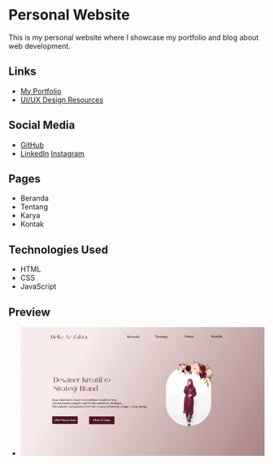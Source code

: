 # Personal Website

This is my personal website where I showcase my portfolio and blog about web development.

## Links

- [My Portfolio](https://www.figma.com/design/uCiYHTXLsrCfxNivguQOAU/melia-az-zahra?node-id=0-1&t=0Udyymz1c8V35Br0-1)
- [UI/UX Design Resources](https://www.figma.com/make/EKYkuWgqvhuZLXqmyOVGDM/Peach-Themed-Website?node-id=0-4&t=GfXoV1xMQduQVw3w-1)

## Social Media

- [GitHub](https://github.com/meliazzara)
- [LinkedIn](https://id.linkedin.com/in/melia-az-zahra-a20627241)
[Instagram](https://instagram.com/zahraazm)

## Pages

- Beranda
- Tentang
- Karya
- Kontak

## Technologies Used

- HTML
- CSS
- JavaScript

## Preview

- ![Website Preview](/assets/beranda.png)